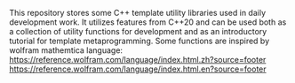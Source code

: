 This repository stores some C++ template utility libraries used in daily development work. It utilizes features from C++20 and can be used both as a collection of utility functions for development and as an introductory tutorial for template metaprogramming. Some functions are inspired by wolfram mathemtica language: https://reference.wolfram.com/language/index.html.zh?source=footer
https://reference.wolfram.com/language/index.html.en?source=footer
